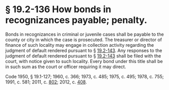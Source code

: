 # § 19.2-136 How bonds in recognizances payable; penalty.

<p>Bonds in recognizances in criminal or juvenile cases shall be payable to the county or city in which the case is prosecuted. The treasurer or director of finance of such locality may engage in collection activity regarding the judgment of default rendered pursuant to § <a href='http://law.lis.virginia.gov/vacode/19.2-143/'>19.2-143</a>. Any responses to the judgment of default rendered pursuant to § <a href='http://law.lis.virginia.gov/vacode/19.2-143/'>19.2-143</a> shall be filed with the court, with notice given to such locality. Every bond under this title shall be in such sum as the court or officer requiring it may direct.</p><p>Code 1950, § 19.1-127; 1960, c. 366; 1973, c. 485; 1975, c. 495; 1978, c. 755; 1991, c. 581; 2011, c. <a href='http://lis.virginia.gov/cgi-bin/legp604.exe?111+ful+CHAP0802'>802</a>; 2012, c. <a href='http://lis.virginia.gov/cgi-bin/legp604.exe?121+ful+CHAP0408'>408</a>.</p>
